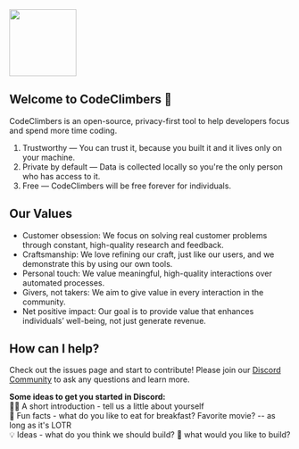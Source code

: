 <img src="https://github.com/user-attachments/assets/07f23126-21f3-47c1-a3df-7a65206bc6cd" width="120">

## Welcome to CodeClimbers 👋

CodeClimbers is an open-source, privacy-first tool to help developers focus and spend more time coding. 
1. Trustworthy — You can trust it, because you built it and it lives only on your machine.
2. Private by default — Data is collected locally so you're the only person who has access to it.
3. Free — CodeClimbers will be free forever for individuals.

## Our Values

- Customer obsession: We focus on solving real customer problems through constant, high-quality research and feedback.
- Craftsmanship: We love refining our craft, just like our users, and we demonstrate this by using our own tools.
- Personal touch: We value meaningful, high-quality interactions over automated processes.
- Givers, not takers: We aim to give value in every interaction in the community.
- Net positive impact: Our goal is to provide value that enhances individuals’ well-being, not just generate revenue.

## How can I help?
Check out the issues page and start to contribute! Please join our [Discord Community](https://discord.gg/zBnu8jGnHa) to ask any questions and learn more.

**Some ideas to get you started in Discord:**  
🙋‍♀️ A short introduction - tell us a little about yourself  
🍿 Fun facts - what do you like to eat for breakfast? Favorite movie? -- as long as it's LOTR  
💡 Ideas - what do you think we should build? 🔨 what would you like to build? 
